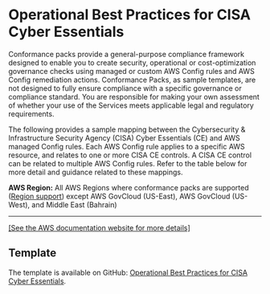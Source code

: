 # Operational Best Practices for CISA Cyber Essentials<a name="operational-best-practices-for-cisa-ce"></a>

Conformance packs provide a general\-purpose compliance framework designed to enable you to create security, operational or cost\-optimization governance checks using managed or custom AWS Config rules and AWS Config remediation actions\. Conformance Packs, as sample templates, are not designed to fully ensure compliance with a specific governance or compliance standard\. You are responsible for making your own assessment of whether your use of the Services meets applicable legal and regulatory requirements\.

The following provides a sample mapping between the Cybersecurity & Infrastructure Security Agency \(CISA\) Cyber Essentials \(CE\) and AWS managed Config rules\. Each AWS Config rule applies to a specific AWS resource, and relates to one or more CISA CE controls\. A CISA CE control can be related to multiple AWS Config rules\. Refer to the table below for more detail and guidance related to these mappings\. 

**AWS Region:** All AWS Regions where conformance packs are supported \([Region support](https://docs.aws.amazon.com/config/latest/developerguide/conformance-packs.html#conformance-packs-regions)\) except AWS GovCloud \(US\-East\), AWS GovCloud \(US\-West\), and Middle East \(Bahrain\)


****  
[\[See the AWS documentation website for more details\]](http://docs.aws.amazon.com/config/latest/developerguide/operational-best-practices-for-cisa-ce.html)

## Template<a name="cisa_ce-conformance-pack-sample"></a>

The template is available on GitHub: [Operational Best Practices for CISA Cyber Essentials](https://github.com/awslabs/aws-config-rules/blob/master/aws-config-conformance-packs/Operational-Best-Practices-for-CISA-Cyber-Essentials.yaml)\.
